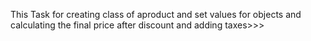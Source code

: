 This Task for creating class of aproduct and set values for objects and calculating the final price after discount and adding taxes>>> 
